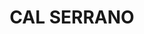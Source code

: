 ---
layout: test
title:  "CAL SERRANO"
coordinates:
  - group1:
    - [1.460768237899857, 42.357692165015486]
    - [1.460954796445803, 42.357723876396584]
    - [1.460981472771243, 42.357622011874334]
    - [1.460800864763597, 42.357583722055494]
    - [1.460768237899857, 42.357692165015486]
---